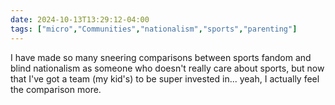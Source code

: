 ```yaml
---
date: 2024-10-13T13:29:12-04:00
tags: ["micro","Communities","nationalism","sports","parenting"]
---
```

I have made so many sneering comparisons between sports fandom and blind nationalism as someone who doesn't really care about sports, but now that I've got a team (my kid's) to be super invested in... yeah, I actually feel the comparison more.